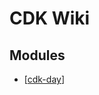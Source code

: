 CDK Wiki
===

Modules
---

- [[cdk-day]]

[//begin]: # "Autogenerated link references for markdown compatibility"
[cdk-day]: cdk-day/cdk-day.md "CDK Day"
[//end]: # "Autogenerated link references"